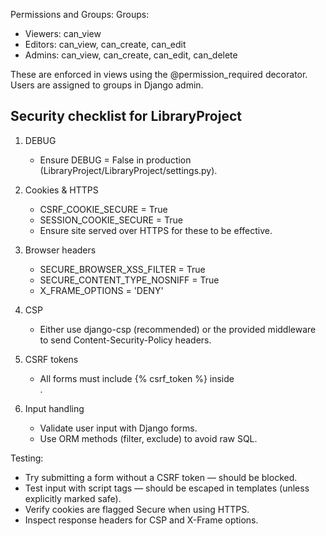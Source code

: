Permissions and Groups:
Groups:
  - Viewers: can_view
  - Editors: can_view, can_create, can_edit
  - Admins: can_view, can_create, can_edit, can_delete

These are enforced in views using the @permission_required decorator.
Users are assigned to groups in Django admin.


## Security checklist for LibraryProject

1. DEBUG
   - Ensure DEBUG = False in production (LibraryProject/LibraryProject/settings.py).

2. Cookies & HTTPS
   - CSRF_COOKIE_SECURE = True
   - SESSION_COOKIE_SECURE = True
   - Ensure site served over HTTPS for these to be effective.

3. Browser headers
   - SECURE_BROWSER_XSS_FILTER = True
   - SECURE_CONTENT_TYPE_NOSNIFF = True
   - X_FRAME_OPTIONS = 'DENY'

4. CSP
   - Either use django-csp (recommended) or the provided middleware to send Content-Security-Policy headers.

5. CSRF tokens
   - All forms must include {% csrf_token %} inside <form>.

6. Input handling
   - Validate user input with Django forms.
   - Use ORM methods (filter, exclude) to avoid raw SQL.

Testing:
- Try submitting a form without a CSRF token — should be blocked.
- Test input with script tags — should be escaped in templates (unless explicitly marked safe).
- Verify cookies are flagged Secure when using HTTPS.
- Inspect response headers for CSP and X-Frame options.
